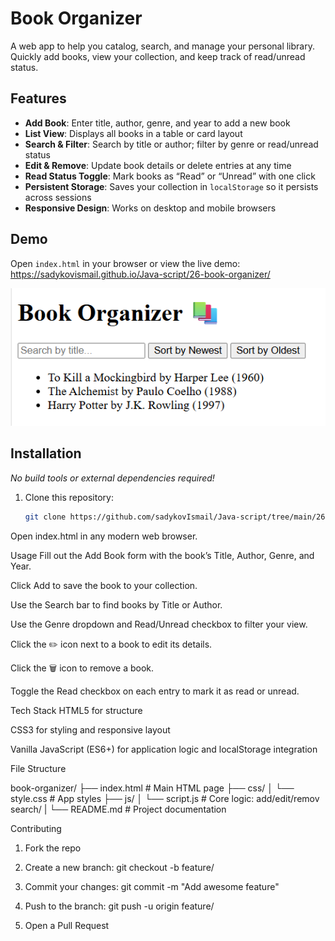 # Book Organizer

A web app to help you catalog, search, and manage your personal library. Quickly add books, view your collection, and keep track of read/unread status.

## Features

- **Add Book**: Enter title, author, genre, and year to add a new book  
- **List View**: Displays all books in a table or card layout  
- **Search & Filter**: Search by title or author; filter by genre or read/unread status  
- **Edit & Remove**: Update book details or delete entries at any time  
- **Read Status Toggle**: Mark books as “Read” or “Unread” with one click  
- **Persistent Storage**: Saves your collection in `localStorage` so it persists across sessions  
- **Responsive Design**: Works on desktop and mobile browsers  

## Demo

Open `index.html` in your browser or view the live demo:  
<https://sadykovismail.github.io/Java-script/26-book-organizer/>

![Screenshot of the Book Organizer app](./screenshot.png)

## Installation

_No build tools or external dependencies required!_

1. Clone this repository:  
   ```bash
   git clone https://github.com/sadykovIsmail/Java-script/tree/main/26-book-organizer
Open index.html in any modern web browser.

Usage
Fill out the Add Book form with the book’s Title, Author, Genre, and Year.

Click Add to save the book to your collection.

Use the Search bar to find books by Title or Author.

Use the Genre dropdown and Read/Unread checkbox to filter your view.

Click the ✏️ icon next to a book to edit its details.

Click the 🗑️ icon to remove a book.

Toggle the Read checkbox on each entry to mark it as read or unread.

Tech Stack
HTML5 for structure

CSS3 for styling and responsive layout

Vanilla JavaScript (ES6+) for application logic and localStorage integration

File Structure

book-organizer/
├── index.html           # Main HTML page
├── css/
│   └── style.css       # App styles
├── js/
│   └── script.js       # Core logic: add/edit/remov search/
|
└── README.md            # Project documentation

Contributing
1) Fork the repo

2) Create a new branch:
git checkout -b feature/<your-branch-name>

3) Commit your changes:
git commit -m "Add awesome feature"

4) Push to the branch:
git push -u origin feature/<your-branch-name>

5) Open a Pull Request